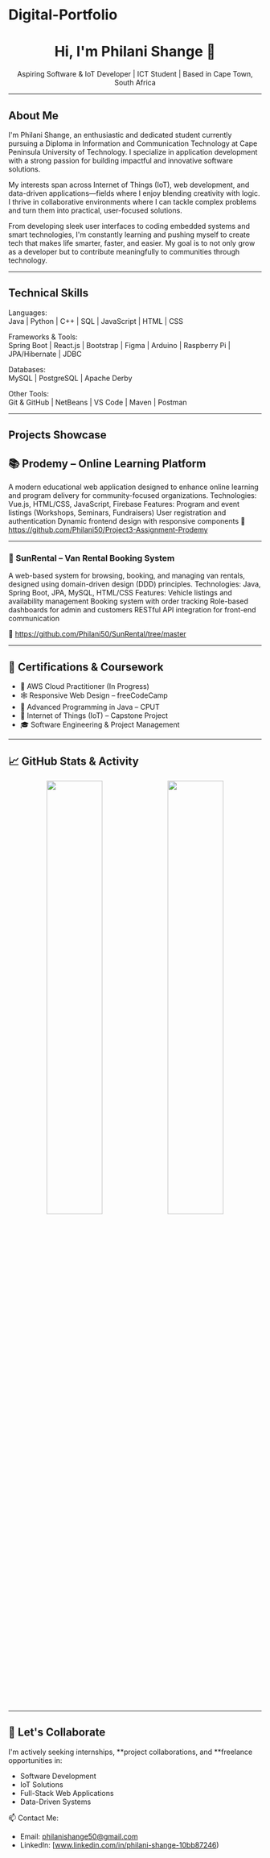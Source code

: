 # Digital-Portfolio
<!-- Profile README.md -->

<h1 align="center">Hi, I'm Philani Shange 👋</h1>
<p align="center"> Aspiring Software & IoT Developer |  ICT Student |  Based in Cape Town, South Africa</p>

---

##  About Me

I'm Philani Shange, an enthusiastic and dedicated student currently pursuing a Diploma in Information and Communication Technology at Cape Peninsula University of Technology. I specialize in application development with a strong passion for building impactful and innovative software solutions.

My interests span across Internet of Things (IoT), web development, and data-driven applications—fields where I enjoy blending creativity with logic. I thrive in collaborative environments where I can tackle complex problems and turn them into practical, user-focused solutions.

From developing sleek user interfaces to coding embedded systems and smart technologies, I'm constantly learning and pushing myself to create tech that makes life smarter, faster, and easier. My goal is to not only grow as a developer but to contribute meaningfully to communities through technology.

---

##  Technical Skills

Languages:  
Java | Python | C++ | SQL | JavaScript | HTML | CSS

Frameworks & Tools:  
Spring Boot | React.js | Bootstrap | Figma | Arduino | Raspberry Pi | JPA/Hibernate | JDBC

Databases:  
MySQL | PostgreSQL | Apache Derby

Other Tools:  
Git & GitHub | NetBeans | VS Code | Maven | Postman

---

##  Projects Showcase

## 📚 Prodemy – Online Learning Platform
A modern educational web application designed to enhance online learning and program delivery for community-focused organizations.
Technologies: Vue.js, HTML/CSS, JavaScript, Firebase
Features:
Program and event listings (Workshops, Seminars, Fundraisers)
User registration and authentication
Dynamic frontend design with responsive components
🔗 https://github.com/Philani50/Project3-Assignment-Prodemy

---

### 🚐 SunRental – Van Rental Booking System
A web-based system for browsing, booking, and managing van rentals, designed using domain-driven design (DDD) principles.
Technologies: Java, Spring Boot, JPA, MySQL, HTML/CSS
Features:
Vehicle listings and availability management
Booking system with order tracking
Role-based dashboards for admin and customers
RESTful API integration for front-end communication

🔗 https://github.com/Philani50/SunRental/tree/master

---

## 🧾 Certifications & Coursework

- 📘 AWS Cloud Practitioner (In Progress)  
- 🕸 Responsive Web Design – freeCodeCamp  
- 📅 Advanced Programming in Java – CPUT  
- 🧠 Internet of Things (IoT) – Capstone Project  
- 🎓 Software Engineering & Project Management  

---

## 📈 GitHub Stats & Activity

<p align="center">
  <img src="https://github-readme-stats.vercel.app/api?username=philani50&show_icons=true&theme=default" width="47%">
  <img src="https://github-readme-stats.vercel.app/api/top-langs/?username=philani50&layout=compact" width="47%">
</p>


---

## 🤝 Let's Collaborate

I'm actively seeking internships, **project collaborations, and **freelance opportunities in:
- Software Development
- IoT Solutions
- Full-Stack Web Applications
- Data-Driven Systems

📫 Contact Me:  
- Email: philanishange50@gmail.com
- LinkedIn: [www.linkedin.com/in/philani-shange-10bb87246)  
